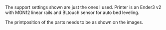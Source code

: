 The support settings shown are just the ones I used. Printer is an Ender3 v2 with MGN12 linear rails and BLtouch sensor for auto bed leveling.

The printposition of the parts needs to be as shown on the images.


